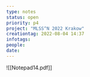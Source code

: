 ```yaml
---
type: notes
status: open
priority: p4
project: "MLSS^N 2022 Krakow"
creationtag: 2022-08-04 14:37
infotags:
people:
date:
---
```


![[Notepad14.pdf]]